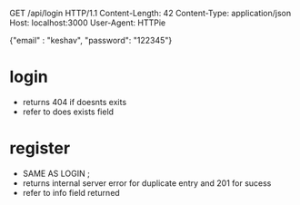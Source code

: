 GET /api/login HTTP/1.1
Content-Length: 42
Content-Type: application/json
Host: localhost:3000
User-Agent: HTTPie

{"email" : "keshav", "password": "122345"}

# login 
- returns 404 if doesnts exits 
- refer to does exists field 




# register
- SAME AS LOGIN ;
- returns internal server error for duplicate entry and 201 for sucess 
- refer to info field returned  
